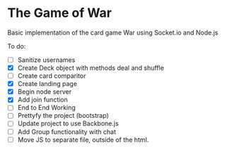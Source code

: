 The Game of War
===============
Basic implementation of the card game War using Socket.io and Node.js


To do:
- [ ] Sanitize usernames 
- [x] Create Deck object with methods deal and shuffle
- [ ] Create card comparitor
- [x] Create landing page
- [x] Begin node server
- [x] Add join function
- [ ] End to End Working
- [ ] Prettyfy the project (bootstrap)
- [ ] Update project to use Backbone.js
- [ ] Add Group functionality with chat
- [ ] Move JS to separate file, outside of the html.
